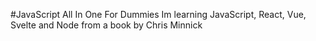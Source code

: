 #JavaScript All In One For Dummies
Im learning JavaScript, React, Vue, Svelte and Node from a book by Chris Minnick
